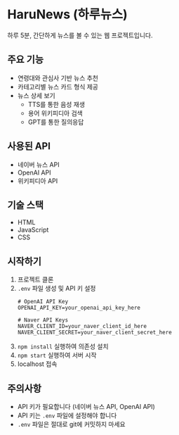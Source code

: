# HaruNews (하루뉴스)

하루 5분, 간단하게 뉴스를 볼 수 있는 웹 프로젝트입니다.

## 주요 기능

- 연령대와 관심사 기반 뉴스 추천
- 카테고리별 뉴스 카드 형식 제공
- 뉴스 상세 보기
  - TTS를 통한 음성 재생
  - 용어 위키피디아 검색
  - GPT를 통한 질의응답

## 사용된 API

- 네이버 뉴스 API
- OpenAI API
- 위키피디아 API

## 기술 스택

- HTML
- JavaScript
- CSS

## 시작하기

1. 프로젝트 클론
2. `.env` 파일 생성 및 API 키 설정
   ```
   # OpenAI API Key
   OPENAI_API_KEY=your_openai_api_key_here

   # Naver API Keys
   NAVER_CLIENT_ID=your_naver_client_id_here
   NAVER_CLIENT_SECRET=your_naver_client_secret_here
   ```
3. `npm install` 실행하여 의존성 설치
4. `npm start` 실행하여 서버 시작
5. localhost 접속

## 주의사항

- API 키가 필요합니다 (네이버 뉴스 API, OpenAI API)
- API 키는 `.env` 파일에 설정해야 합니다
- `.env` 파일은 절대로 git에 커밋하지 마세요 
